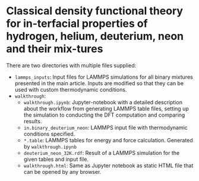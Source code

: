 # Classical density functional theory for in-terfacial properties of hydrogen, helium, deuterium, neon and their mix-tures

There are two directories with multiple files supplied:

- `lammps_inputs`: Input files for LAMMPS simulations for all binary mixtures presented in the main article. Inputs are modified so that they can be used with custom thermodynamic conditions.
- `walkthrough`:
    - `walkthrough.ipynb`: Jupyter-notebook with a detailed description about the workflow from generating LAMMPS table files, setting up the simulation to conducting the DFT computation and comparing results.
    - `in.binary_deuterium_neon`: LAMMPS input file with thermodynamic conditions specified.
    - `*.table`: LAMMPS tables for energy and force calculation. Generated by `walkthrough.ipynb`
    - `deuterium_neon_32K.rdf`: Result of a LAMMPS simulation for the given tables and input file.
    - `walkthrough.html`: Same as Jupyter notebook as static HTML file that can be opened by any browser.